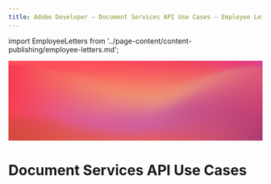 ```yaml
---
title: Adobe Developer — Document Services API Use Cases — Employee Letters
---
```


import EmployeeLetters from '../page-content/content-publishing/employee-letters.md';


<Hero slots="image, heading" variant="fullwidth" theme="dark" headingOnly/>

![Use case bg](../../images/bg-hero-doc-gen.jpeg)

# Document Services API Use Cases


<MenuWrapperComponent  slots="content"  repeat="1" theme="lightest"/>

<EmployeeLetters />